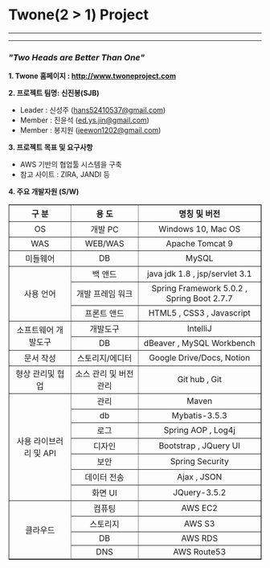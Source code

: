 # Twone(2 > 1) Project
---
---
### *"Two Heads are Better Than One"*

**1. Twone 홈페이지 : http://www.twoneproject.com**

**2. 프로젝트 팀명: 신진봉(SJB)**
- Leader : 신성주 (hans52410537@gmail.com)
- Member : 진윤석 (ed.ys.jin@gmail.com)
- Member : 봉지원 (jeewon1202@gmail.com)

**3. 프로젝트 목표 및 요구사항**
- AWS 기반의 협업툴 시스템을 구축
- 참고 사이트 : ZIRA, JANDI 등

**4. 주요 개발자원 (S/W)**
<table border="1">
    <tr>
        <th>구 분</th>
        <th>용 도</th>
        <th>명칭 및 버전</th>
    </tr>
    <tr align="center">
        <td>OS</td>
        <td>개발 PC</td>
        <td>Windows 10, Mac OS</td>
    </tr>
    <tr align="center">
        <td>WAS</td>
        <td>WEB/WAS</td>
        <td>Apache Tomcat 9</td>
    </tr>
    <tr align="center">
        <td>미들웨어</td>
        <td>DB</td>
        <td>MySQL</td>
    </tr>
    <tr align="center">
        <td rowspan="3">사용 언어</td>
        <td>백 앤드</td>
        <td>java jdk 1.8 , jsp/servlet 3.1</td>
    </tr>
    <tr align="center">
        <td>개발 프레임 워크</td>
        <td>Spring Framework 5.0.2 , Spring Boot 2.7.7</td>
    </tr>
    <tr align="center">
        <td>프론트 앤드</td>
        <td>HTML5 , CSS3 , Javascript</td>
    </tr>
    <tr align="center">
        <td rowspan="2">소프트웨어 개발도구</td>
        <td>개발도구</td>
        <td>IntelliJ</td>
    </tr>
    <tr align="center">
        <td>DB</td>
        <td>dBeaver , MySQL Workbench</td>
    </tr>
    <tr align="center">
        <td>문서 작성</td>
        <td>스토리지/에디터</td>
        <td>Google Drive/Docs, Notion</td>
    </tr>
    <tr align="center">
        <td>형상 관리및 협업</td>
        <td>소스 관리 및 버전관리</td>
        <td>Git hub , Git</td>
    </tr>
    <tr align="center">
        <td rowspan="7">사용 라이브러리 및 API</td>
        <td>관리</td>
        <td>Maven</td>
    </tr>
    <tr align="center">
        <td>db</td>
        <td>Mybatis-3.5.3</td>
    </tr>
    <tr align="center">
        <td>로그</td>
        <td>Spring AOP , Log4j</td>
    </tr>
    <tr align="center">
        <td>디자인</td>
        <td>Bootstrap , JQuery UI</td>
    </tr>
    <tr align="center">
        <td>보안</td>
        <td>Spring Security</td>
    </tr>
    <tr align="center">
        <td>데이터 전송</td>
        <td>Ajax , JSON</td>
    </tr>
    <tr align="center">
        <td>화면 UI</td>
        <td>JQuery-3.5.2</td>
    </tr>
    <tr align="center">
        <td rowspan="4">클라우드</td>
        <td>컴퓨팅</td>
        <td>AWS EC2</td>
    </tr>
    <tr align="center">
        <td>스토리지</td>
        <td>AWS S3</td>
    </tr>
    <tr align="center">
        <td>DB</td>
        <td>AWS RDS</td>
    </tr>
    <tr align="center">
        <td>DNS</td>
        <td>AWS Route53</td>
    </tr>
</table>
